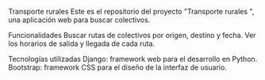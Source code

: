 Transporte rurales 
Este es el repositorio del proyecto "Transporte rurales ", una aplicación web para buscar colectivos.


Funcionalidades
Buscar rutas de colectivos por origen, destino y fecha.
Ver los horarios de salida y llegada de cada ruta.


Tecnologías utilizadas
Django: framework web para el desarrollo en Python.
Bootstrap: framework CSS para el diseño de la interfaz de usuario.
